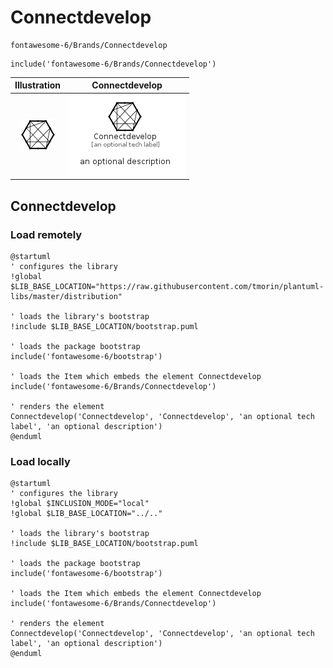# Connectdevelop


```text
fontawesome-6/Brands/Connectdevelop
```

```text
include('fontawesome-6/Brands/Connectdevelop')
```



| Illustration | Connectdevelop |
| :---: | :---: |
| ![illustration for Illustration](../../fontawesome-6/Brands/Connectdevelop.png) | ![illustration for Connectdevelop](../../fontawesome-6/Brands/Connectdevelop.Local.png) |




## Connectdevelop

### Load remotely
```plantuml
@startuml
' configures the library
!global $LIB_BASE_LOCATION="https://raw.githubusercontent.com/tmorin/plantuml-libs/master/distribution"

' loads the library's bootstrap
!include $LIB_BASE_LOCATION/bootstrap.puml

' loads the package bootstrap
include('fontawesome-6/bootstrap')

' loads the Item which embeds the element Connectdevelop
include('fontawesome-6/Brands/Connectdevelop')

' renders the element
Connectdevelop('Connectdevelop', 'Connectdevelop', 'an optional tech label', 'an optional description')
@enduml
```

### Load locally
```plantuml
@startuml
' configures the library
!global $INCLUSION_MODE="local"
!global $LIB_BASE_LOCATION="../.."

' loads the library's bootstrap
!include $LIB_BASE_LOCATION/bootstrap.puml

' loads the package bootstrap
include('fontawesome-6/bootstrap')

' loads the Item which embeds the element Connectdevelop
include('fontawesome-6/Brands/Connectdevelop')

' renders the element
Connectdevelop('Connectdevelop', 'Connectdevelop', 'an optional tech label', 'an optional description')
@enduml
```

